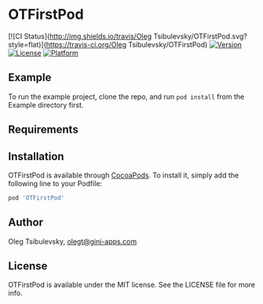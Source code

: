 # OTFirstPod

[![CI Status](http://img.shields.io/travis/Oleg Tsibulevsky/OTFirstPod.svg?style=flat)](https://travis-ci.org/Oleg Tsibulevsky/OTFirstPod)
[![Version](https://img.shields.io/cocoapods/v/OTFirstPod.svg?style=flat)](http://cocoapods.org/pods/OTFirstPod)
[![License](https://img.shields.io/cocoapods/l/OTFirstPod.svg?style=flat)](http://cocoapods.org/pods/OTFirstPod)
[![Platform](https://img.shields.io/cocoapods/p/OTFirstPod.svg?style=flat)](http://cocoapods.org/pods/OTFirstPod)

## Example

To run the example project, clone the repo, and run `pod install` from the Example directory first.

## Requirements

## Installation

OTFirstPod is available through [CocoaPods](http://cocoapods.org). To install
it, simply add the following line to your Podfile:

```ruby
pod 'OTFirstPod'
```

## Author

Oleg Tsibulevsky, olegt@gini-apps.com

## License

OTFirstPod is available under the MIT license. See the LICENSE file for more info.
